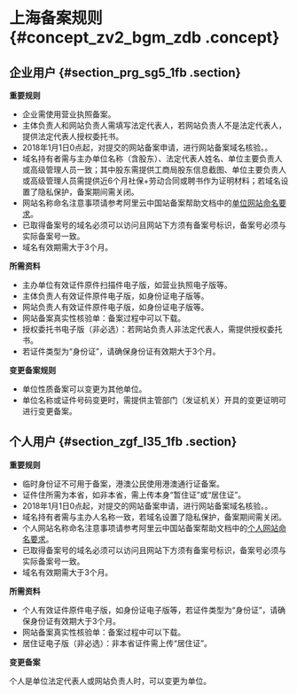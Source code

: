 # 上海备案规则 {#concept_zv2_bgm_zdb .concept}

## 企业用户 {#section_prg_sg5_1fb .section}

 **重要规则** 

-   企业需使用营业执照备案。
-   主体负责人和网站负责人需填写法定代表人，若网站负责人不是法定代表人，提供法定代表人授权委托书。
-   2018年1月1日0点起，对提交的网站备案申请，进行网站备案域名核验。。
-   域名持有者需与主办单位名称（含股东）、法定代表人姓名、单位主要负责人或高级管理人员一致；其中股东需提供工商局股东信息截图、单位主要负责人或高级管理人员需提供近6个月社保+劳动合同或聘书作为证明材料；若域名设置了隐私保护，备案期间需关闭。
-   网站名称命名注意事项请参考阿里云中国站备案帮助文档中的[单位网站命名要求](https://help.aliyun.com/knowledge_detail/36948.html#title-yw5-zl7-utv)。
-   已取得备案号的域名必须可以访问且网站下方须有备案号标识，备案号必须与实际备案号一致。
-   域名有效期需大于3个月。

 **所需资料** 

-   主办单位有效证件原件扫描件电子版，如营业执照电子版等。
-   主体负责人有效证件原件电子版，如身份证电子版等。
-   网站负责人有效证件原件电子版，如身份证电子版等。
-   网站备案真实性核验单：备案过程中可以下载。
-   授权委托书电子版（非必选）：若网站负责人非法定代表人，需提供授权委托书。
-   若证件类型为“身份证”，请确保身份证有效期大于3个月。

 **变更备案规则** 

-   单位性质备案可以变更为其他单位。
-   单位名称或证件号码变更时，需提供主管部门（发证机关）开具的变更证明可进行变更备案。

## 个人用户 {#section_zgf_l35_1fb .section}

 **重要规则** 

-   临时身份证不可用于备案，港澳公民使用港澳通行证备案。
-   证件住所需为本省，如非本省，需上传本身“暂住证”或“居住证”。
-   2018年1月1日0点起，对提交的网站备案申请，进行网站备案域名核验。。
-   域名持有者需与主办人名称一致，若域名设置了隐私保护，备案期间需关闭。
-   个人网站名称命名注意事项请参考阿里云中国站备案帮助文档中的[个人网站命名要求](https://help.aliyun.com/knowledge_detail/36948.html#title-lhm-b1g-ehx)。
-   已取得备案号的域名必须可以访问且网站下方须有备案号标识，备案号必须与实际备案号一致。
-   域名有效期需大于3个月。

 **所需资料** 

-   个人有效证件原件电子版，如身份证电子版等，若证件类型为“身份证”，请确保身份证有效期大于3个月。
-   网站备案真实性核验单：备案过程中可以下载。
-   居住证电子版（非必选）：非本省证件需上传“居住证”。

 **变更备案** 

个人是单位法定代表人或网站负责人时，可以变更为单位。

